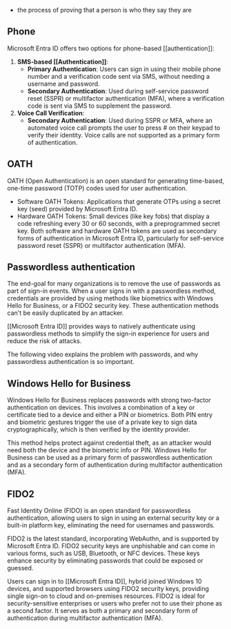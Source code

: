 - the process of proving that a person is who they say they are

## Phone
Microsoft Entra ID offers two options for phone-based [[authentication]]:
1. **SMS-based [[Authentication]]**:
    - **Primary Authentication**: Users can sign in using their mobile phone number and a verification code sent via SMS, without needing a username and password.
    - **Secondary Authentication**: Used during self-service password reset (SSPR) or multifactor authentication (MFA), where a verification code is sent via SMS to supplement the password.
2. **Voice Call Verification**:
    - **Secondary Authentication**: Used during SSPR or MFA, where an automated voice call prompts the user to press # on their keypad to verify their identity. Voice calls are not supported as a primary form of authentication.

## OATH
OATH (Open Authentication) is an open standard for generating time-based, one-time password (TOTP) codes used for user authentication.
- Software OATH Tokens: Applications that generate OTPs using a secret key (seed) provided by Microsoft Entra ID.
- Hardware OATH Tokens: Small devices (like key fobs) that display a code refreshing every 30 or 60 seconds, with a preprogrammed secret key.
Both software and hardware OATH tokens are used as secondary forms of authentication in Microsoft Entra ID, particularly for self-service password reset (SSPR) or multifactor authentication (MFA).

## Passwordless authentication
The end-goal for many organizations is to remove the use of passwords as part of sign-in events. When a user signs in with a passwordless method, credentials are provided by using methods like biometrics with Windows Hello for Business, or a FIDO2 security key. These authentication methods can't be easily duplicated by an attacker.

[[Microsoft Entra ID]] provides ways to natively authenticate using passwordless methods to simplify the sign-in experience for users and reduce the risk of attacks.

The following video explains the problem with passwords, and why passwordless authentication is so important.

## Windows Hello for Business
Windows Hello for Business replaces passwords with strong two-factor authentication on devices. This involves a combination of a key or certificate tied to a device and either a PIN or biometrics. Both PIN entry and biometric gestures trigger the use of a private key to sign data cryptographically, which is then verified by the identity provider.

This method helps protect against credential theft, as an attacker would need both the device and the biometric info or PIN. Windows Hello for Business can be used as a primary form of passwordless authentication and as a secondary form of authentication during multifactor authentication (MFA).

## FIDO2
Fast Identity Online (FIDO) is an open standard for passwordless authentication, allowing users to sign in using an external security key or a built-in platform key, eliminating the need for usernames and passwords.

FIDO2 is the latest standard, incorporating WebAuthn, and is supported by Microsoft Entra ID. FIDO2 security keys are unphishable and can come in various forms, such as USB, Bluetooth, or NFC devices. These keys enhance security by eliminating passwords that could be exposed or guessed.

Users can sign in to [[Microsoft Entra ID]], hybrid joined Windows 10 devices, and supported browsers using FIDO2 security keys, providing single sign-on to cloud and on-premises resources. FIDO2 is ideal for security-sensitive enterprises or users who prefer not to use their phone as a second factor. It serves as both a primary and secondary form of authentication during multifactor authentication (MFA).